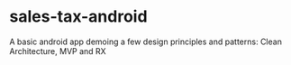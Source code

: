 # sales-tax-android
A basic android app demoing a few design principles and patterns: Clean Architecture, MVP and RX
